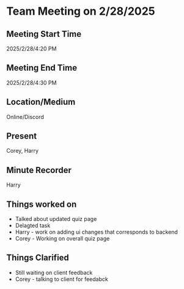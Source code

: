# Team Meeting on 2/28/2025

## Meeting Start Time

2025/2/28/4:20 PM

## Meeting End Time

2025/2/28/4:30 PM

## Location/Medium

Online/Discord

## Present

Corey, Harry

## Minute Recorder

Harry

## Things worked on
-  Talked about updated quiz page
-  Delagted task
-  Harry - work on adding ui changes that corresponds to backend
-  Corey - Working on overall quiz page 

## Things Clarified
- Still waiting on client feedback
- Corey - talking to client for feedabck 
